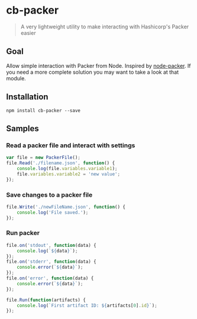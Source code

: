 # cb-packer
> A very lightweight utility to make interacting with Hashicorp's Packer easier

## Goal
Allow simple interaction with Packer from Node.
Inspired by [node-packer](https://www.npmjs.com/package/node-packer).  If you need a more complete solution you may want to take a look at that module.

## Installation
```
npm install cb-packer --save
```

## Samples

### Read a packer file and interact with settings
```javascript
var file = new PackerFile();
file.Read('./filename.json', function() {
	console.log(file.variables.variable1);
	file.variables.variable2 = 'new value';
});
```

### Save changes to a packer file
```javascript
file.Write('./newFileName.json', function() {
	console.log('File saved.');
});
```

### Run packer
```javascript
file.on('stdout', function(data) {
	console.log(`${data}`);
});
file.on('stderr', function(data) {
	console.error(`${data}`);
});
file.on('error', function(data) {
	console.error(`${data}`);
});		

file.Run(function(artifacts) {
	console.log(`First artifact ID: ${artifacts[0].id}`);
});
```